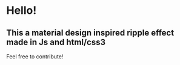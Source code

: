 Hello!
======
This a material design inspired ripple effect made in Js and html/css3
----------------------------------------------------------------------

Feel free to contribute!


